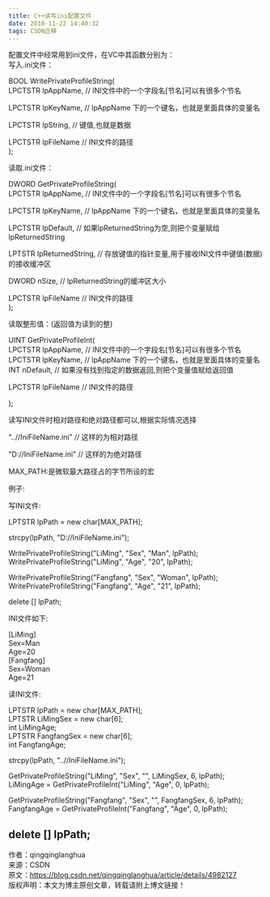 ```yaml
---
title: C++读写ini配置文件
date: 2018-11-22 14:40:32
tags: CSDN迁移
---
```

   配置文件中经常用到ini文件，在VC中其函数分别为：  
 写入.ini文件：

 BOOL WritePrivateProfileString(  
 LPCTSTR lpAppName, // INI文件中的一个字段名[节名]可以有很多个节名

 LPCTSTR lpKeyName, // lpAppName 下的一个键名，也就是里面具体的变量名

 LPCTSTR lpString, // 键值,也就是数据

 LPCTSTR lpFileName // INI文件的路径  
 );

 

 读取.ini文件：

 DWORD GetPrivateProfileString(  
 LPCTSTR lpAppName, // INI文件中的一个字段名[节名]可以有很多个节名

 LPCTSTR lpKeyName, // lpAppName 下的一个键名，也就是里面具体的变量名

 LPCTSTR lpDefault, // 如果lpReturnedString为空,则把个变量赋给lpReturnedString

 LPTSTR lpReturnedString, // 存放键值的指针变量,用于接收INI文件中键值(数据)的接收缓冲区

 DWORD nSize, // lpReturnedString的缓冲区大小

 LPCTSTR lpFileName // INI文件的路径  
 );

 

 读取整形值：(返回值为读到的整)

 UINT GetPrivateProfileInt(  
 LPCTSTR lpAppName, // INI文件中的一个字段名[节名]可以有很多个节名  
 LPCTSTR lpKeyName, // lpAppName 下的一个键名，也就是里面具体的变量名  
 INT nDefault, // 如果没有找到指定的数据返回,则把个变量值赋给返回值

 LPCTSTR lpFileName // INI文件的路径

 );

 读写INI文件时相对路径和绝对路径都可以,根据实际情况选择

 "..//IniFileName.ini" // 这样的为相对路径

 "D://IniFileName.ini" // 这样的为绝对路径

 

 MAX_PATH:是微软最大路径占的字节所设的宏

 

 例子:

 写INI文件:

 

 LPTSTR lpPath = new char[MAX_PATH];  
   
 strcpy(lpPath, "D://IniFileName.ini");

 WritePrivateProfileString("LiMing", "Sex", "Man", lpPath);  
 WritePrivateProfileString("LiMing", "Age", "20", lpPath);  
   
 WritePrivateProfileString("Fangfang", "Sex", "Woman", lpPath);  
 WritePrivateProfileString("Fangfang", "Age", "21", lpPath);

 

 delete [] lpPath;

 

 INI文件如下:

 [LiMing]  
 Sex=Man  
 Age=20  
 [Fangfang]  
 Sex=Woman  
 Age=21

 

 读INI文件:

 

 LPTSTR lpPath = new char[MAX_PATH];  
 LPTSTR LiMingSex = new char[6];  
 int LiMingAge;  
 LPTSTR FangfangSex = new char[6];  
 int FangfangAge;  
 

 strcpy(lpPath, "..//IniFileName.ini");  
   
 GetPrivateProfileString("LiMing", "Sex", "", LiMingSex, 6, lpPath);  
 LiMingAge = GetPrivateProfileInt("LiMing", "Age", 0, lpPath);  
   
 GetPrivateProfileString("Fangfang", "Sex", "", FangfangSex, 6, lpPath);  
 FangfangAge = GetPrivateProfileInt("Fangfang", "Age", 0, lpPath);

 

 delete [] lpPath;  
 ---------------------   
 作者：qingqinglanghua   
 来源：CSDN   
 原文：https://blog.csdn.net/qingqinglanghua/article/details/4982127   
 版权声明：本文为博主原创文章，转载请附上博文链接！

   
 